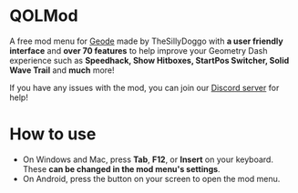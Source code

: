 # QOLMod

A free mod menu for [Geode](https://geode-sdk.org) made by TheSillyDoggo with **a user friendly interface** and **over 70 features** to help improve your Geometry Dash experience such as **Speedhack, Show Hitboxes, StartPos Switcher, Solid Wave Trail** and **much** more!

If you have any issues with the mod, you can join our [Discord server](https://discord.gg/DfQSTEnQKK) for help!

# How to use

- On Windows and Mac, press **Tab**, **F12**, or **Insert** on your keyboard. These **can be changed in the mod menu's settings**.
- On Android, press the button on your screen to open the mod menu.
